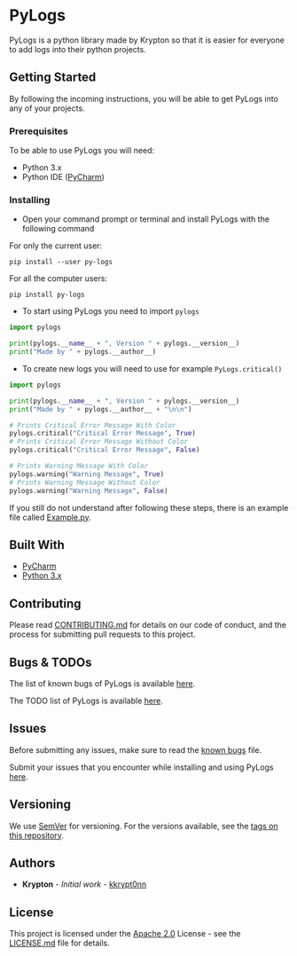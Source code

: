 # PyLogs
PyLogs is a python library made by Krypton so that it is easier for everyone to add logs into their python projects.

## Getting Started
By following the incoming instructions, you will be able to get PyLogs into any of your projects.

### Prerequisites
To be able to use PyLogs you will need:
* Python 3.x
* Python IDE ([PyCharm](https://jetbrains.com/pycharm))

### Installing
* Open your command prompt or terminal and install PyLogs with the following command

For only the current user:
```
pip install --user py-logs
```
For all the computer users:
```
pip install py-logs
```

* To start using PyLogs you need to import `pylogs`

```python
import pylogs

print(pylogs.__name__ + ", Version " + pylogs.__version__)
print("Made by " + pylogs.__author__)
```

* To create new logs you will need to use for example `PyLogs.critical()`

```python
import pylogs

print(pylogs.__name__ + ", Version " + pylogs.__version__)
print("Made by " + pylogs.__author__ + "\n\n")

# Prints Critical Error Message With Color
pylogs.critical("Critical Error Message", True)
# Prints Critical Error Message Without Color
pylogs.critical("Critical Error Message", False)

# Prints Warning Message With Color
pylogs.warning("Warning Message", True)
# Prints Warning Message Without Color
pylogs.warning("Warning Message", False)
```

If you still do not understand after following these steps, there is an example file called [Example.py](Example.py).

## Built With
* [PyCharm](https://jetbrains.com/pycharm)
* [Python 3.x](https://python.org)

## Contributing
Please read [CONTRIBUTING.md](CONTRIBUTING.md) for details on our code of conduct, and the process for submitting pull requests to this project.

## Bugs & TODOs
The list of known bugs of PyLogs is available [here](BUGS.md).

The TODO list of PyLogs is available [here](TODOS.md).

## Issues
Before submitting any issues, make sure to read the [known bugs](BUGS.md) file.

Submit your issues that you encounter while installing and using PyLogs [here](https://github.com/kkrypt0nn/PyLogs/issues).

## Versioning
We use [SemVer](http://semver.org/) for versioning. For the versions available, see the [tags on this repository](https://github.com/kkrypt0nn/PyLogs/tags).

## Authors
* **Krypton** - *Initial work* - [kkrypt0nn](https://github.com/kkrypt0nn)

## License
This project is licensed under the [Apache 2.0](LICENSE.md) License - see the [LICENSE.md](LICENSE.md) file for details.